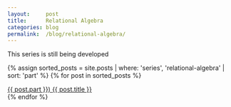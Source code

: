 ```yaml
---
layout:     post
title:      Relational Algebra
categories: blog
permalink:  /blog/relational-algebra/
---
```


This series is still being developed

{% assign sorted_posts = site.posts | where: 'series', 'relational-algebra' | sort: 'part' %}
{% for post in sorted_posts %}
  <div class="post-link-container">
    <a href="{{ post.url }}" class="post-link-item"> 
        {{ post.part }}) {{ post.title }} 
        <!-- I'll play around with this later
        <time datetime="{{ post.date | date_to_xmlschema }}" class="post-link-date">{{ post.date | date_to_string }}</time>
        -->
    </a>
  </div>
{% endfor %}